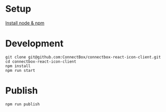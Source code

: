 # Setup

[Install node & npm](https://www.npmjs.com/get-npm)

# Development

```
git clone git@github.com:ConnectBox/connectbox-react-icon-client.git
cd connectbox-react-icon-client
npm install
npm run start
```

# Publish

```
npm run publish
```
